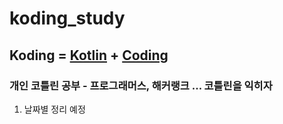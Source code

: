 # koding_study

## **Koding** = <u>Kotlin</u> + <u>Coding</u>

### 개인 코틀린 공부 - 프로그래머스, 해커랭크 ... 코틀린을 익히자

1. 날짜별 정리 예정
